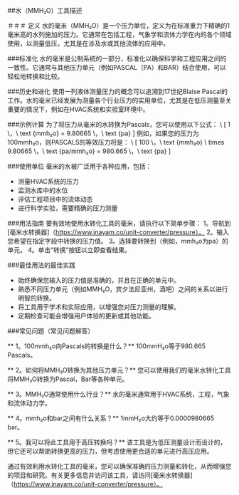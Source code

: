 ##水（MMH₂O）工具描述

＃＃＃ 定义
水的毫米（MMH₂O）是一个压力单位，定义为在标准重力下精确的1毫米高的水列施加的压力。它通常在包括工程，气象学和流体力学在内的各个领域使用，以测量低压，尤其是在涉及水或其他流体的应用中。

###标准化
水的毫米是公制系统的一部分，标准化以确保科学和工程应用之间的一致性。它通常与其他压力单元（例如PASCAL（PA）和BAR）结合使用，可以轻松地转换和比较。

###历史和进化
使用一列液体测量压力的概念可以追溯到17世纪Blaise Pascal的工作。水的毫米已经发展为测量各个行业压力的实用单位，尤其是在低压测量至关重要的情况下，例如在HVAC系统和实验室环境中。

###示例计算
为了将压力从毫米的水转换为Pascals，您可以使用以下公式：
\ [
1 \，\ text {mmh₂o} = 9.80665 \，\ text {pa}
\]
例如，如果您的压力为100mmh₂o，则PASCALS的等效压力将是：
\ [
100 \，\ text {mmh₂o} \ times 9.80665 \，\ text {pa/mmh₂o} = 980.665 \，\ text {pa}
\]

###使用单位
毫米的水被广泛用于各种应用，包括：
- 测量HVAC系统的压力
- 监测水库中的水位
- 评估工程项目中的流体动态
- 进行科学实验，需要精确的压力测量

###用法指南
要有效地使用水转化工具的毫米，请执行以下简单步骤：
1。导航到[毫米水转换器]（https://www.inayam.co/unit-converter/pressure）。
2。输入您希望在指定字段中转换的压力值。
3。选择要转换到（例如，mmh₂o为pa）的单元。
4。单击“转换”按钮以立即查看结果。

###最佳用法的最佳实践
- 始终确保您输入的压力值是准确的，并且在正确的单元中。
- 熟悉不同压力单元（例如MMH₂O，宾夕法尼亚州，酒吧）之间的关系以进行明智的转换。
- 将工具用于学术和实际应用，以增强您对压力测量的理解。
- 定期检查可能会增强用户体验的更新或其他功能。

###常见问题（常见问题解答）

** 1。100mmh₂o向Pascals的转换是什么？**
100mmH₂o等于980.665 Pascals。

** 2。如何将MMH₂O转换为其他压力单元？**
您可以使用我们的毫米水转化工具将MMH₂O转换为Pascal，Bar等各种单元。

** 3。MMH₂O通常使用什么行业？**
水的毫米通常用于HVAC系统，工程，气象和流体动力学。

** 4。mmh₂o和bar之间有什么关系？**
1mmH₂o大约等于0.0000980665 bar。

** 5。我可以将此工具用于高压转换吗？**
该工具是为低压测量设计而设计的，但它还可以帮助转换更高的压力，但考虑使用更合适的单元进行高压应用。

通过有效利用水转化工具的毫米，您可以确保准确的压力测量和转化，从而增强您的项目和研究。有关更多信息并访问该工具，请访问[毫米水转换器]（https://www.inayam.co/unit-converter/pressure）。
